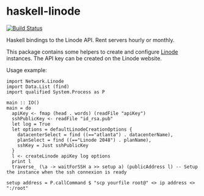 # haskell-linode

[![Build Status](https://travis-ci.org/Helkafen/haskell-linode.svg?branch=master)](https://travis-ci.org/Helkafen/haskell-linode)

Haskell bindings to the Linode API. Rent servers hourly or monthly.

This package contains some helpers to create and configure [Linode](https://www.linode.com) instances. The API key can be created on the Linode website.

Usage example:

```
import Network.Linode
import Data.List (find)
import qualified System.Process as P

main :: IO()
main = do
  apiKey <- fmap (head . words) (readFile "apiKey")
  sshPublicKey <- readFile "id_rsa.pub"
  let log = True
  let options = defaultLinodeCreationOptions {
    datacenterSelect = find ((=="atlanta") . datacenterName),
    planSelect = find ((=="Linode 2048") . planName),
    sshKey = Just sshPublicKey
  }
  l <- createLinode apiKey log options
  print l
  traverse_ (\a -> waitForSSH a >> setup a) (publicAddress l) -- Setup the instance when the ssh connexion is ready

setup address = P.callCommand $ "scp yourfile root@" <> ip address <> ":/root"
```
